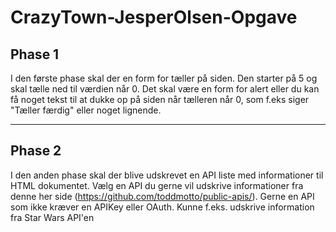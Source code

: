 # CrazyTown-JesperOlsen-Opgave

## **Phase 1**

I den første phase skal der en form for tæller på siden. Den starter på 5 og skal tælle ned til værdien når 0. Det skal være en form for alert eller du kan få noget tekst til at dukke op på siden når tælleren når 0, som f.eks siger "Tæller færdig" eller noget lignende.

___

## **Phase 2**
I den anden phase skal der blive udskrevet en API liste med informationer til HTML dokumentet. Vælg en API du gerne vil udskrive informationer fra denne her side (https://github.com/toddmotto/public-apis/). Gerne en API som ikke kræver en APIKey eller OAuth. Kunne f.eks. udskrive information fra Star Wars API'en